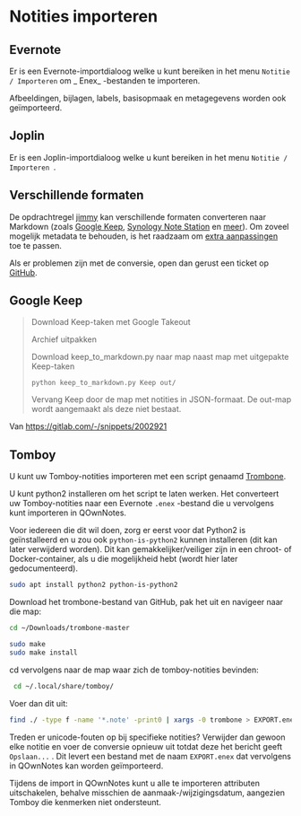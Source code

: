 # Notities importeren

## Evernote

Er is een Evernote-importdialoog welke u kunt bereiken in het menu `Notitie / Importeren` om _ Enex_ -bestanden te importeren.

Afbeeldingen, bijlagen, labels, basisopmaak en metagegevens worden ook geïmporteerd.

## Joplin

Er is een Joplin-importdialoog welke u kunt bereiken in het menu `Notitie / Importeren `.

## Verschillende formaten

De opdrachtregel [jimmy](https://github.com/marph91/jimmy) kan verschillende formaten converteren naar Markdown (zoals [Google Keep](https://marph91.github.io/jimmy/formats/google_keep/), [Synology Note Station](https://marph91.github.io/jimmy/formats/synology_note_station/) en [meer](https://marph91.github.io/jimmy/)). Om zoveel mogelijk metadata te behouden, is het raadzaam om [extra aanpassingen](https://marph91.github.io/jimmy/import_instructions/#qownnotes) toe te passen.

Als er problemen zijn met de conversie, open dan gerust een ticket op [GitHub](https://github.com/marph91/jimmy/issues).

## Google Keep

> Download Keep-taken met Google Takeout
>
> Archief uitpakken
>
> Download keep_to_markdown.py naar map naast map met uitgepakte Keep-taken
>
>     python keep_to_markdown.py Keep out/
>
> Vervang Keep door de map met notities in JSON-formaat. De out-map wordt aangemaakt als deze niet bestaat.

Van <https://gitlab.com/-/snippets/2002921>

## Tomboy

U kunt uw Tomboy-notities importeren met een script genaamd [Trombone](https://github.com/samba/trombone).

U kunt python2 installeren om het script te laten werken. Het converteert uw Tomboy-notities naar een Evernote `.enex` -bestand die u vervolgens kunt importeren in QOwnNotes.

Voor iedereen die dit wil doen, zorg er eerst voor dat Python2 is geïnstalleerd en u zou ook `python-is-python2` kunnen installeren (dit kan later verwijderd worden). Dit kan gemakkelijker/veiliger zijn in een chroot- of Docker-container, als u die mogelijkheid hebt (wordt hier later gedocumenteerd).

```bash
sudo apt install python2 python-is-python2
```

Download het trombone-bestand van GitHub, pak het uit en navigeer naar die map:

```bash
cd ~/Downloads/trombone-master

sudo make
sudo make install
```

cd vervolgens naar de map waar zich de tomboy-notities bevinden:

```bash
 cd ~/.local/share/tomboy/
```

Voer dan dit uit:

```bash
find ./ -type f -name '*.note' -print0 | xargs -0 trombone > EXPORT.enex
```

Treden er unicode-fouten op bij specifieke notities? Verwijder dan gewoon elke notitie en voer de conversie opnieuw uit totdat deze het bericht geeft `Opslaan...` . Dit levert een bestand met de naam `EXPORT.enex` dat vervolgens in QOwnNotes kan worden geïmporteerd.

Tijdens de import in QOwnNotes kunt u alle te importeren attributen uitschakelen, behalve misschien de aanmaak-/wijzigingsdatum, aangezien Tomboy die kenmerken niet ondersteunt.
